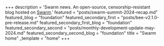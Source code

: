 +++
description = 'Swarm news. An open-source, censorship-resistant blog hosted on [Swarm](https://www.ethswarm.org/ "Swarm").'
featured = "posts/swarm-summit-2024-recap.md"
featured_blog = "foundation"
featured_secondary_first = "posts/bee-v2.1.0-pre-release.md"
featured_secondary_first_blog = "foundation"
featured_secondary_second = "posts/monthly-development-update-may-2024.md"
featured_secondary_second_blog = "foundation"
title = "Swarm home"
_template = "home"
+++
